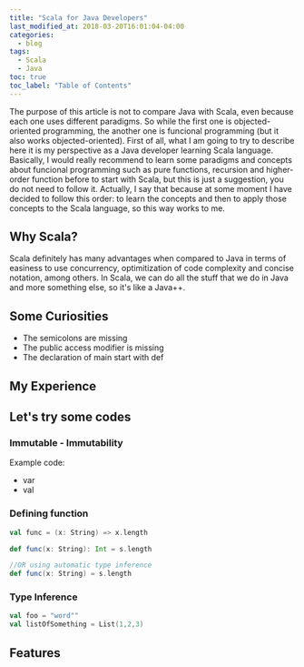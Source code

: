 ```yaml
---
title: "Scala for Java Developers"
last_modified_at: 2018-03-20T16:01:04-04:00
categories:
  - blog
tags:
  - Scala
  - Java
toc: true
toc_label: "Table of Contents"
---
```


The purpose of this article is not to compare Java with Scala, even because each one uses different paradigms. So while the first one is objected-oriented programming, the another one is funcional programming (but it also works objected-oriented). First of all, what I am going to try to describe here it is my perspective as a Java developer learning Scala language.
Basically, I would really recommend to learn some paradigms and concepts about funcional programming such as pure functions, recursion and higher-order function before to start with Scala, but this is just a suggestion, you do not need to follow it. Actually, I say that because at some moment I have decided to follow this order: to learn the concepts and then to apply those concepts to the Scala language, so this way works to me.

## Why Scala?
Scala definitely has many advantages when compared to Java in terms of easiness to use concurrency, optimitization of code complexity and concise notation, among others. In Scala, we can do all the stuff that we do in Java and more something else, so it's like a Java++.

## Some Curiosities
* The semicolons are missing
* The public access modifier is missing
* The declaration of main start with def




## My Experience

## Let's try some codes

### Immutable - Immutability

Example code:

- var
- val

###  Defining function

```scala
val func = (x: String) => x.length

def func(x: String): Int = s.length

//OR using automatic type inference
def func(x: String) = s.length
```
### Type Inference
```scala
val foo = "word""
val listOfSomething = List(1,2,3)
```

## Features






